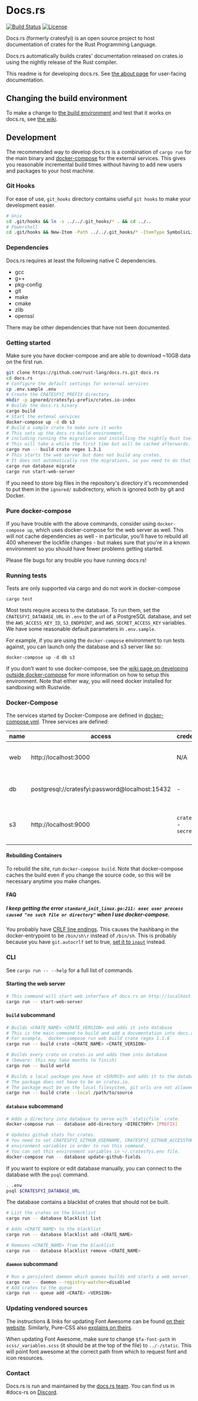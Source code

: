 # Docs.rs

[![Build Status](https://github.com/rust-lang/docs.rs/workflows/CI/badge.svg)](https://github.com/rust-lang/docs.rs/actions?workflow=CI)
[![License](https://img.shields.io/badge/license-MIT-blue.svg)](https://raw.githubusercontent.com/rust-lang/docs.rs/master/LICENSE)

Docs.rs (formerly cratesfyi) is an open source project to host documentation
of crates for the Rust Programming Language.

Docs.rs automatically builds crates' documentation released on crates.io using
the nightly release of the Rust compiler.

This readme is for developing docs.rs. See [the about page](https://docs.rs/about) for user-facing documentation.

## Changing the build environment

To make a change to [the build environment](https://github.com/rust-lang/crates-build-env)
and test that it works on docs.rs, see [the wiki](https://forge.rust-lang.org/docs-rs/add-dependencies.html).

## Development

The recommended way to develop docs.rs is a combination of `cargo run` for
the main binary and [docker-compose](https://docs.docker.com/compose/) for the external services.
This gives you reasonable incremental build times without having to add new users and packages to your host machine.

### Git Hooks

For ease of use, `git_hooks` directory contains useful `git hooks` to make your development easier.

```bash
# Unix
cd .git/hooks && ln -s ../../.git_hooks/* . && cd ../..
# Powershell
cd .git/hooks && New-Item -Path ../../.git_hooks/* -ItemType SymbolicLink -Value . && cd ../..
```

### Dependencies

Docs.rs requires at least the following native C dependencies.

- gcc
- g++
- pkg-config
- git
- make
- cmake
- zlib
- openssl

There may be other dependencies that have not been documented.

### Getting started

Make sure you have docker-compose and are able to download ~10GB data on the first run.

```sh
git clone https://github.com/rust-lang/docs.rs.git docs.rs
cd docs.rs
# Configure the default settings for external services
cp .env.sample .env
# Create the CRATESFYI_PREFIX directory
mkdir -p ignored/cratesfyi-prefix/crates.io-index
# Builds the docs.rs binary
cargo build
# Start the extenal services
docker-compose up -d db s3
# Build a sample crate to make sure it works
# This sets up the docs.rs build environment,
# including running the migrations and installing the nightly Rust toolchain.
# This will take a while the first time but will be cached afterwards.
cargo run -- build crate regex 1.3.1
# This starts the web server but does not build any crates.
# It does not automatically run the migrations, so you need to do that manually.
cargo run database migrate
cargo run start-web-server
```

If you need to store big files in the repository's directory it's recommended to
put them in the `ignored/` subdirectory, which is ignored both by git and
Docker.

### Pure docker-compose

If you have trouble with the above commands, consider using `docker-compose up`,
which uses docker-compose for the web server as well.
This will not cache dependencies as well - in particular, you'll have to rebuild all 400 whenever the lockfile changes -
but makes sure that you're in a known environment so you should have fewer problems getting started.

Please file bugs for any trouble you have running docs.rs!

### Running tests

Tests are only supported via cargo and do not work in docker-compose

```
cargo test
```

Most tests require access to the database. To run them, set the
`CRATESFYI_DATABASE_URL` in `.env` to the url of a PostgreSQL database,
and set the `AWS_ACCESS_KEY_ID`, `S3_ENDPOINT`, and `AWS_SECRET_ACCESS_KEY` variables.
We have some reasonable default parameters in `.env.sample`.

For example, if you are using the `docker-compose` environment to run tests against, you can launch only the database and s3 server like so:

```console
docker-compose up -d db s3
```

If you don't want to use docker-compose, see the
[wiki page on developing outside docker-compose][wiki-no-compose]
for more information on how to setup this environment.
Note that either way, you will need docker installed for sandboxing with Rustwide.

[wiki-no-compose]: https://forge.rust-lang.org/docs-rs/no-docker-compose.html

### Docker-Compose

The services started by Docker-Compose are defined in [docker-compose.yml].
Three services are defined:

| name | access                                          | credentials                | description                            |
|------|-------------------------------------------------|----------------------------|----------------------------------------|
| web  | http://localhost:3000                           | N/A                        | A container running the docs.rs binary |
| db   | postgresql://cratesfyi:password@localhost:15432 | -                          | Postgres database used by web          |
| s3   | http://localhost:9000                           | `cratesfyi` - `secret_key` | Minio (simulates AWS S3) used by web   |

[docker-compose.yml]: ./docker-compose.yml

#### Rebuilding Containers

To rebuild the site, run `docker-compose build`.
Note that docker-compose caches the build even if you change the source code,
so this will be necessary anytime you make changes.

#### FAQ

##### I keep getting the error `standard_init_linux.go:211: exec user process caused "no such file or directory"` when I use docker-compose.

You probably have [CRLF line endings](https://en.wikipedia.org/wiki/CRLF).
This causes the hashbang in the docker-entrypoint to be `/bin/sh\r` instead of `/bin/sh`.
This is probably because you have `git.autocrlf` set to true,
[set it to `input`](https://stackoverflow.com/questions/10418975) instead.

### CLI

See `cargo run -- --help` for a full list of commands.

#### Starting the web server

```sh
# This command will start web interface of docs.rs on http://localhost:3000
cargo run -- start-web-server
```

#### `build` subcommand

```sh
# Builds <CRATE_NAME> <CRATE_VERSION> and adds it into database
# This is the main command to build and add a documentation into docs.rs.
# For example, `docker-compose run web build crate regex 1.1.6`
cargo run -- build crate <CRATE_NAME> <CRATE_VERSION>

# Builds every crate on crates.io and adds them into database
# (beware: this may take months to finish)
cargo run -- build world

# Builds a local package you have at <SOURCE> and adds it to the database.
# The package does not have to be on crates.io.
# The package must be on the local filesystem, git urls are not allowed.
cargo run -- build crate --local /path/to/source
```

#### `database` subcommand

```sh
# Adds a directory into database to serve with `staticfile` crate.
docker-compose run -- database add-directory <DIRECTORY> [PREFIX]

# Updates github stats for crates.
# You need to set CRATESFYI_GITHUB_USERNAME, CRATESFYI_GITHUB_ACCESSTOKEN
# environment variables in order to run this command.
# You can set this environment variables in ~/.cratesfyi.env file.
docker-compose run -- database update-github-fields
```

If you want to explore or edit database manually, you can connect to the database
with the `psql` command.

```sh
. .env
psql $CRATESFYI_DATABASE_URL
```

The database contains a blacklist of crates that should not be built.

```sh
# List the crates on the blacklist
cargo run -- database blacklist list

# Adds <CRATE_NAME> to the blacklist
cargo run -- database blacklist add <CRATE_NAME>

# Removes <CRATE_NAME> from the blacklist
cargo run -- database blacklist remove <CRATE_NAME>
```

#### `daemon` subcommand

```sh
# Run a persistent daemon which queues builds and starts a web server.
cargo run -- daemon --registry-watcher=disabled
# Add crates to the queue
cargo run -- queue add <CRATE> <VERSION>
```

### Updating vendored sources

The instructions & links for updating Font Awesome can be found [on their website](https://fontawesome.com/how-to-use/on-the-web/using-with/sass). Similarly, Pure-CSS also [explains on theirs](https://purecss.io/start/).

When updating Font Awesome, make sure to change `$fa-font-path` in `scss/_variables.scss` (it should be at the top of the file) to `../-/static`. This will point font awesome at the correct path from which to request font and icon resources.
<!--
    TODO: Whenever scss modules are avaliable, use [scss modules](https://sass-lang.com/documentation/at-rules/use#configuration)
    instead of manually editing the `_variables.scss` file. Something like this should work:
    ```scss
    @use "fontawesome" with (
        $fa-font-path: "../-/static"
    );
    ```
-->

### Contact

Docs.rs is run and maintained by the [docs.rs team](https://www.rust-lang.org/governance/teams/dev-tools#docs-rs).
You can find us in #docs-rs on [Discord](https://discord.gg/f7mTXPW).
